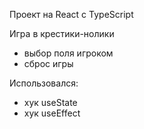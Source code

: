 Проект на React с TypeScript

Игра в крестики-нолики

- выбор поля игроком
- сброс игры 

Использовался:
- хук useState
- хук useEffect
